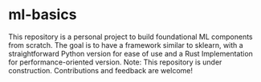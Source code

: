 # ml-basics
This repository is a personal project to build foundational ML components from scratch. The goal is to have a framework similar to sklearn, with a straightforward Python version for ease of use and a Rust Implementation for performance-oriented version. Note: This repository is under construction. Contributions and feedback are welcome!
